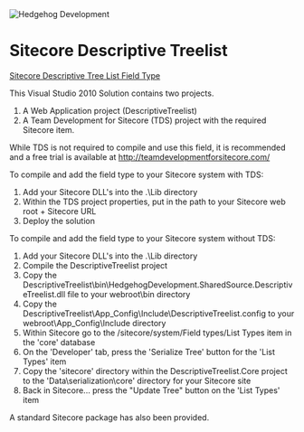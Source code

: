 <img src="https://www.hhog.com/-/media/PublicImages/Hedgehog/Hedgehog-logo-4color-275x46.jpg" alt="Hedgehog Development" border="0">

# Sitecore Descriptive Treelist

[Sitecore Descriptive Tree List Field Type](http://seankearney.com/post/sitecore-descriptive-tree-list-field-type)

This Visual Studio 2010 Solution contains two projects.
1. A Web Application project (DescriptiveTreelist) 
2. A Team Development for Sitecore (TDS) project with the required Sitecore item.

While TDS is not required to compile and use this field, it is recommended and a free trial is available at
http://teamdevelopmentforsitecore.com/

To compile and add the field type to your Sitecore system with TDS:
1. Add your Sitecore DLL's into the .\Lib directory
2. Within the TDS project properties, put in the path to your Sitecore web root + Sitecore URL
3. Deploy the solution

To compile and add the field type to your Sitecore system without TDS:
1. Add your Sitecore DLL's into the .\Lib directory
2. Compile the DescriptiveTreelist project
3. Copy the DescriptiveTreelist\bin\HedgehogDevelopment.SharedSource.DescriptiveTreelist.dll file to your webroot\bin directory
4. Copy the DescriptiveTreelist\App_Config\Include\DescriptiveTreelist.config to your webroot\App_Config\Include directory
5. Within Sitecore go to the /sitecore/system/Field types/List Types item in the 'core' database 
6. On the 'Developer' tab, press the 'Serialize Tree' button for the 'List Types' item
7. Copy the 'sitecore' directory within the DescriptiveTreelist.Core project to the 'Data\serialization\core' directory for your Sitecore site
8. Back in Sitecore... press the "Update Tree" button on the 'List Types' item 

A standard Sitecore package has also been provided.